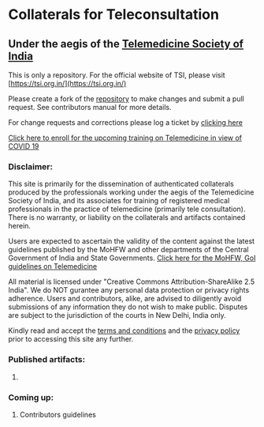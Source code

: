 # Collaterals for Teleconsultation
## Under the aegis of the [Telemedicine Society of India](https://tsi.org.in/)
This is only a repository. For the official website of TSI, please visit [https://tsi.org.in/](https://tsi.org.in/)

Please create a fork of the [repository](https://github.com/TelemedicineSocietyIndia/training) to make changes and submit a pull request. See contributors manual for more details.

For change requests and corrections please log a ticket by [clicking here](https://github.com/TelemedicineSocietyIndia/training/issues)

[Click here to enroll for the upcoming training on Telemedicine in view of COVID 19](https://docs.google.com/forms/d/e/1FAIpQLSdyqwSzELWkY-ir-tlxkbTgsLgWSyskz68jNKBuomURgez3Yg/viewform)

### Disclaimer:
This site is primarily for the dissemination of authenticated collaterals produced by the professionals working under the aegis of the Telemedicine Society of India, and its associates for training of registered medical professionals in the practice of telemedicine (primarily tele consultation). There is no warranty, or liability on the collaterals and artifacts contained herein.

Users are expected to ascertain the validity of the content against the latest guidelines published by the MoHFW and other departments of the Central Government of India and State Governments.
[Click here for the MoHFW, GoI guidelines on Telemedicine](https://www.mohfw.gov.in/pdf/Telemedicine.pdf)

All material is licensed under "Creative Commons Attribution-ShareAlike 2.5 India". We do NOT gurantee any personal data protection or privacy rights adherence. Users and contributors, alike, are advised to diligently avoid submissions of any information they do not wish to make public. Disputes are subject to the jurisdiction of the courts in New Delhi, India only.

Kindly read and accept the [terms and conditions](https://github.com/TelemedicineSocietyIndia/training/blob/master/TnC.md) and the [privacy policy](https://github.com/TelemedicineSocietyIndia/training/blob/master/PRIVACY.md) prior to accessing this site any further.

### Published artifacts:
1. 

### Coming up:
1. Contributors guidelines
